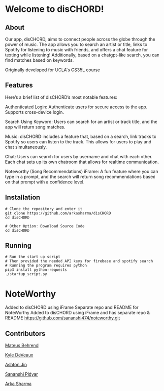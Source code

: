 # Welcome to disCHORD!

## About

Our app, disCHORD, aims to connect people across the globe through the power of music. The app allows you to search an artist or title, links to Spotify for listening to music with friends, and offers a chat feature for texting while listening! Additionally, based on a chatgpt-like search, you can find matches based on keywords.

Originally developed for UCLA's CS35L course

## Features

Here’s a brief list of disCHORD’s most notable features:

Authenticated Login: Authenticate users for secure access to the app. Supports cross-device login.

Search Using Keyword: Users can search for an artist or track title, and the app will return song matches. 

Music: disCHORD includes a feature that, based on a search, link tracks to Spotify so users can listen to the track. This allows for users to play and chat simultaneously.

Chat: Users can search for users by username and chat with each other. Each chat sets up its own chatroom that allows for realtime communication.

Noteworthy (Song Recommendations) iFrame: A fun feature where you can type in a prompt, and the search will return song recommendations based on that prompt with a confidence level.

## Installation
```
# Clone the repository and enter it
git clone https://github.com/arkasharma/disCHORD
cd disCHORD

# Other Option: Download Source Code
cd disCHORD
```

## Running

```
# Run the start up script
# Then provided the needed API keys for firebase and spotify search
# Running the program requires python
pip3 install python-requests
./startup_script.py
```

# NoteWorthy 

Added to disCHORD using iFrame
Separate repo and README for NoteWorthy 
Added to disCHORD using iFrame and has separate repo & README 
https://github.com/sananshi474/noteworthy.git


## Contributors

<a href="https://github.com/mateusbehrend">Mateus Behrend</a> 

<a href="https://github.com/CheenWeenus">Kyle DeVeaux</a>

<a href="https://github.com/ashtonjin">Ashton Jin</a>

<a href="https://github.com/sananshi474">Sananshi Pidyar</a>

<a href="https://github.com/arkasharma">Arka Sharma</a>
